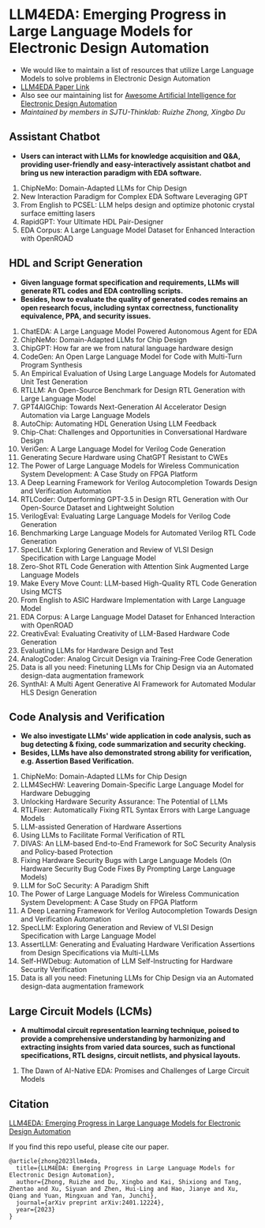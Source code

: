# LLM4EDA: Emerging Progress in Large Language Models for Electronic Design Automation
- We would like to maintain a list of resources that utilize Large Language Models to solve problems in Electronic Design Automation
- [LLM4EDA Paper Link](https://arxiv.org/abs/2401.12224)
- Also see our maintaining list for [Awesome Artificial Intelligence for Electronic Design Automation](https://github.com/Thinklab-SJTU/awesome-ai4eda)
- *Maintained by members in SJTU-Thinklab: Ruizhe Zhong, Xingbo Du*



## Assistant Chatbot
- **Users can interact with LLMs for knowledge acquisition and Q&A, providing user-friendly and easy-interactively assistant chatbot and bring us new interaction paradigm with EDA software.**
1. ChipNeMo: Domain-Adapted LLMs for Chip Design
2. New Interaction Paradigm for Complex EDA Software Leveraging GPT
3. From English to PCSEL: LLM helps design and optimize photonic crystal surface emitting lasers
4. RapidGPT: Your Ultimate HDL Pair-Designer
5. EDA Corpus: A Large Language Model Dataset for Enhanced Interaction with OpenROAD


## HDL and Script Generation
- **Given language format specification and requirements, LLMs will generate RTL codes and EDA controlling scripts.**
- **Besides, how to evaluate the quality of generated codes remains an open research focus, including syntax correctness, functionality equivalence, PPA, and security issues.**
1. ChatEDA: A Large Language Model Powered Autonomous Agent for EDA
2. ChipNeMo: Domain-Adapted LLMs for Chip Design
3. ChipGPT: How far are we from natural language hardware design
4. CodeGen: An Open Large Language Model for Code with Multi-Turn Program Synthesis
5. An Empirical Evaluation of Using Large Language Models for Automated Unit Test Generation
6. RTLLM: An Open-Source Benchmark for Design RTL Generation with Large Language Model
7. GPT4AIGChip: Towards Next-Generation AI Accelerator Design Automation via Large Language Models
8. AutoChip: Automating HDL Generation Using LLM Feedback
9. Chip-Chat: Challenges and Opportunities in Conversational Hardware Design
10. VeriGen: A Large Language Model for Verilog Code Generation
11. Generating Secure Hardware using ChatGPT Resistant to CWEs
12. The Power of Large Language Models for Wireless Communication System Development: A Case Study on FPGA Platform
13. A Deep Learning Framework for Verilog Autocompletion Towards Design and Verification Automation
14. RTLCoder: Outperforming GPT-3.5 in Design RTL Generation with Our Open-Source Dataset and Lightweight Solution
15. VerilogEval: Evaluating Large Language Models for Verilog Code Generation
16. Benchmarking Large Language Models for Automated Verilog RTL Code Generation
17. SpecLLM: Exploring Generation and Review of VLSI Design Specification with Large Language Model
18. Zero-Shot RTL Code Generation with Attention Sink Augmented Large Language Models
19. Make Every Move Count: LLM-based High-Quality RTL Code Generation Using MCTS
20. From English to ASIC Hardware Implementation with Large Language Model
21. EDA Corpus: A Large Language Model Dataset for Enhanced Interaction with OpenROAD
22. CreativEval: Evaluating Creativity of LLM-Based Hardware Code Generation
23. Evaluating LLMs for Hardware Design and Test
24. AnalogCoder: Analog Circuit Design via Training-Free Code Generation
25. Data is all you need: Finetuning LLMs for Chip Design via an Automated design-data augmentation framework
26. SynthAI: A Multi Agent Generative AI Framework for Automated Modular HLS Design Generation




## Code Analysis and Verification
- **We also investigate LLMs' wide application in code analysis, such as bug detecting & fixing, code summarization and security checking.**
- **Besides, LLMs have also demonstrated strong ability for verification, e.g. Assertion Based Verification.**
1. ChipNeMo: Domain-Adapted LLMs for Chip Design
2. LLM4SecHW: Leavering Domain-Specific Large Language Model for Hardware Debugging
3. Unlocking Hardware Security Assurance: The Potential of LLMs
4. RTLFixer: Automatically Fixing RTL Syntax Errors with Large Language Models
5. LLM-assisted Generation of Hardware Assertions
6. Using LLMs to Facilitate Formal Verification of RTL
7. DIVAS: An LLM-based End-to-End Framework for SoC Security Analysis and Policy-based Protection
8. Fixing Hardware Security Bugs with Large Language Models (On Hardware Security Bug Code Fixes By Prompting Large Language Models)
9. LLM for SoC Security: A Paradigm Shift
10. The Power of Large Language Models for Wireless Communication System Development: A Case Study on FPGA Platform
11. A Deep Learning Framework for Verilog Autocompletion Towards Design and Verification Automation
12. SpecLLM: Exploring Generation and Review of VLSI Design Specification with Large Language Model
13. AssertLLM: Generating and Evaluating Hardware Verification Assertions from Design Specifications via Multi-LLMs
14. Self-HWDebug: Automation of LLM Self-Instructing for Hardware Security Verification
15. Data is all you need: Finetuning LLMs for Chip Design via an Automated design-data augmentation framework


## Large Circuit Models (LCMs)
- **A multimodal circuit representation learning technique, poised to provide a comprehensive understanding by harmonizing and extracting insights from varied data sources, such as functional specifications, RTL designs, circuit netlists, and physical layouts.**
1. The Dawn of AI-Native EDA: Promises and Challenges of Large Circuit Models


<!-- ## Feature Extraction -->


<!-- ## Logic Synthesis -->


<!-- ## Optimization -->


<!-- ## Task Planning -->


## Citation
[LLM4EDA: Emerging Progress in Large Language Models for Electronic Design Automation](https://arxiv.org/abs/2401.12224)

If you find this repo useful, please cite our paper.
```
@article{zhong2023llm4eda,
  title={LLM4EDA: Emerging Progress in Large Language Models for Electronic Design Automation},
  author={Zhong, Ruizhe and Du, Xingbo and Kai, Shixiong and Tang, Zhentao and Xu, Siyuan and Zhen, Hui-Ling and Hao, Jianye and Xu, Qiang and Yuan, Mingxuan and Yan, Junchi},
  journal={arXiv preprint arXiv:2401.12224},
  year={2023}
}
```
